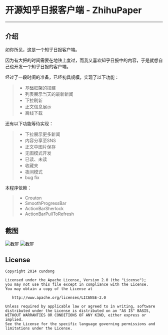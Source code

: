 # 开源知乎日报客户端 - ZhihuPaper

------

## 介绍

如你所见，这是一个知乎日报客户端。

因为有大把的时间需要在地铁上度过，而我又喜欢知乎日报中的内容，于是就想自己也开发一个知乎日报的客户端。

经过了一段时间的准备，已经初具规模，实现了以下功能：

> * 基础框架的搭建
> * 列表展示当天的最新新闻
> * 下拉刷新
> * 正文信息展示
> * 离线下载

还有以下功能等待实现：
> * 下拉展示更多新闻
> * 内容分享至SNS
> * 正文中图片保存
> * 无图模式开发
> * 已读、未读
> * 收藏夹
> * 夜间模式
> * bug fix

本程序依赖：

> * Crouton
> * SmoothProgressBar
> * ActionBarSherlock
> * ActionBarPullToRefresh

## 截图

![截屏][1]
![截屏][2]

## License

    Copyright 2014 cundong

    Licensed under the Apache License, Version 2.0 (the "License");
    you may not use this file except in compliance with the License.
    You may obtain a copy of the License at

       http://www.apache.org/licenses/LICENSE-2.0

    Unless required by applicable law or agreed to in writing, software
    distributed under the License is distributed on an "AS IS" BASIS,
    WITHOUT WARRANTIES OR CONDITIONS OF ANY KIND, either express or implied.
    See the License for the specific language governing permissions and
    limitations under the License.

[1]: https://raw.githubusercontent.com/cundong/ZhihuPaper/master/screenshot/one.png
[2]: https://raw.githubusercontent.com/cundong/ZhihuPaper/master/screenshot/two.png

